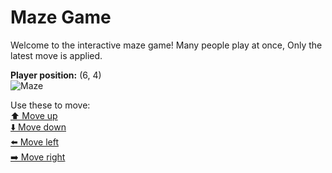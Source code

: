 # Maze Game  
Welcome to the interactive maze game! Many people play at once, Only the latest move is applied.

**Player position:** (6, 4)  
![Maze](https://github-maze-game.vercel.app/images/pos_6_4.png?t=1760701573333)

Use these to move:  
[⬆️ Move up](https://github-maze-game.vercel.app/move/6_4_w)  
[⬇️ Move down](https://github-maze-game.vercel.app/move/6_4_s)  
[⬅️ Move left](https://github-maze-game.vercel.app/move/6_4_a)  
[➡️ Move right](https://github-maze-game.vercel.app/move/6_4_d)
